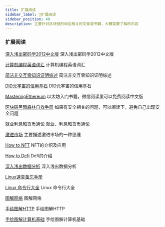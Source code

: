 ```yaml
---
title: 扩展阅读
sidebar_label: 🦌扩展阅读
sidebar_position: 40
description: 主要针对区块链的周边相关的文章或书籍，大概需要了解的内容
---
```


### 扩展阅读

[深入浅出密码学2012中文版](https://book.web3study.club/assets/深入浅出密码学2012中文版.pdf) 深入浅出密码学2012中文版

[计算机编程英语词汇](https://book.web3study.club/assets/计算机编程英语词汇.pdf) 计算机编程英语词汇

[简洁非交互零知识证明综述](https://book.web3study.club/assets/简洁非交互零知识证明综述.pdf) 简洁非交互零知识证明综述

[DID元宇宙的信用基石](https://book.web3study.club/assets/DID%E5%85%83%E5%AE%87%E5%AE%99%E7%9A%84%E4%BF%A1%E7%94%A8%E5%9F%BA%E7%9F%B3.pdf) DID元宇宙的信用基石

[MasteringEthereum](https://book.web3study.club/assets/MasteringEthereum.pdf) 以太坊入门书籍，微信阅读里可以免费阅读中文版

[区块链黑暗森林自救手册](https://book.web3study.club/assets/区块链黑暗森林自救手册V1.pdf) 如果有安全相关的问题，可以阅读下，避免自己出现安全问题

[就业利息和货币通论](https://book.web3study.club/assets/%E5%B0%B1%E4%B8%9A%E5%88%A9%E6%81%AF%E5%92%8C%E8%B4%A7%E5%B8%81%E9%80%9A%E8%AE%BA.pdf) 就业、利息和货币通论 

[激进市场](https://book.web3study.club/assets/激进市场.pdf) 主要描述激进市场的一种思维

[How to NFT](https://book.web3study.club/assets/how_to_nft.pdf) NFT的介绍及应用

[How to Defi](https://book.web3study.club/assets/HowtoDeFi.pdf) Defi的介绍

[深入浅出数据分析](https://book.web3study.club/assets/深入浅出数据分析.pdf) 深入浅出数据分析

[Linux速查备忘手册](https://book.web3study.club/base/Linux速查备忘手册.pdf) 

[Linux 命令行大全](https://book.web3study.club/base/Linux命令行大全.pdf) Linux 命令行大全

[图解网络](https://book.web3study.club/base/图解网络.pdf) 图解网络

[手绘图解HTTP](https://book.web3study.club/base/手绘图解HTTP.pdf) 手绘图解HTTP

[手绘图解计算机基础](https://book.web3study.club/base/手绘图解计算机基础.pdf) 手绘图解计算机基础



